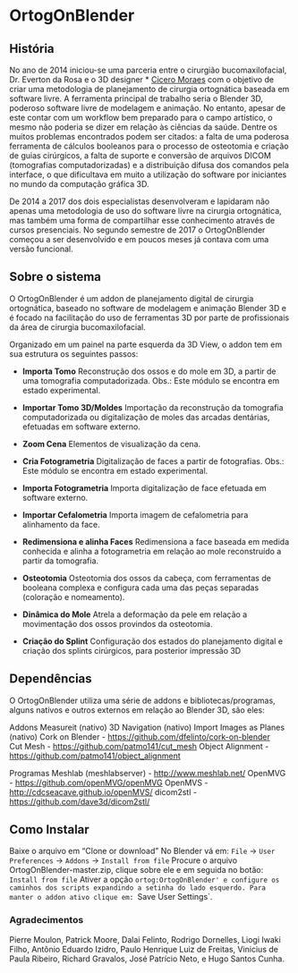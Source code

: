 **OrtogOnBlender**
==================

<h2>História</h2>

No ano de 2014 iniciou-se uma parceria entre o cirurgião bucomaxilofacial, Dr. Everton da Rosa e o 3D designer * [Cicero Moraes](http://www.ciceromoraes.com.br) com o objetivo de criar uma metodologia de planejamento de cirurgia ortognática baseada em software livre. A ferramenta principal de trabalho seria o Blender 3D, poderoso software livre de modelagem e animação. No entanto, apesar de este contar com um workflow bem preparado para o campo artístico, o mesmo não poderia se dizer em relação às ciências da saúde. Dentre os muitos problemas encontrados podem ser citados: a falta de uma poderosa ferramenta de cálculos booleanos para o processo de osteotomia e criação de guias cirúrgicos, a falta de suporte e conversão de  arquivos DICOM (tomografias computadorizadas) e a distribuição difusa dos comandos pela interface, o que  dificultava em muito a utilização do software por iniciantes no mundo da computação gráfica 3D.

De 2014 a 2017 dos dois especialistas desenvolveram e lapidaram não apenas uma metodologia de uso do software livre na cirurgia ortognática, mas também uma forma de compartilhar esse conhecimento através de cursos presenciais. No segundo semestre de 2017 o OrtogOnBlender começou a ser desenvolvido e em poucos meses já contava com uma versão funcional.

<h2>Sobre o sistema</h2>

O OrtogOnBlender é um addon de planejamento digital de cirurgia ortognática, baseado no software de modelagem e animação Blender 3D e é focado na facilitação do uso de ferramentas 3D por parte de profissionais da área de cirurgia bucomaxilofacial.

Organizado em um painel na parte esquerda da 3D View, o addon tem em sua estrutura os seguintes passos:

* **Importa Tomo**
Reconstrução dos ossos e do mole em 3D, a partir de uma tomografia computadorizada.
Obs.: Este módulo se encontra em estado experimental.

* **Importar Tomo 3D/Moldes**
Importação da reconstrução da tomografia computadorizada ou digitalização de moles das arcadas dentárias, efetuadas em software externo.

* **Zoom Cena**
Elementos de visualização da cena.

* **Cria Fotogrametria**
Digitalização de faces a partir de fotografias.
Obs.: Este módulo se encontra em estado experimental.

* **Importa Fotogrametria**
Importa digitalização de face efetuada em software externo.

* **Importar Cefalometria**
Importa imagem de cefalometria para alinhamento da face.

* **Redimensiona e alinha Faces**
Redimensiona a face baseada em medida conhecida e alinha a fotogrametria em relação ao mole reconstruído a partir da tomografia.

* **Osteotomia**
Osteotomia dos ossos da cabeça, com ferramentas de booleana complexa e configura cada uma das peças separadas (coloração e nomeamento).

* **Dinâmica do Mole**
Atrela a deformação da pele em relação a movimentação dos ossos provindos da osteotomia.

* **Criação do Splint**
Configuração dos estados do planejamento digital e criação dos splints cirúrgicos, para posterior impressão 3D

<h2>Dependências</h2>

O OrtogOnBlender utiliza uma série de addons e bibliotecas/programas, alguns nativos e outros externos em relação ao Blender 3D, são eles:

Addons
Measureit (nativo)
3D Navigation (nativo)
Import Images as Planes (nativo)
Cork on Blender - https://github.com/dfelinto/cork-on-blender	
Cut Mesh - https://github.com/patmo141/cut_mesh
Object Alignment - https://github.com/patmo141/object_alignment

Programas
Meshlab (meshlabserver) - http://www.meshlab.net/
OpenMVG - https://github.com/openMVG/openMVG
OpenMVS - http://cdcseacave.github.io/openMVS/
dicom2stl - https://github.com/dave3d/dicom2stl/

<h2>Como Instalar</h2>

Baixe o arquivo em “Clone or download”
No Blender vá em: `File` → `User Preferences` → `Addons` → `Install from file` Procure o arquivo OrtogOnBlender-master.zip, clique sobre ele e em seguida no botão: `Install from file`
Ativer a opção `ortog:OrtogOnBlender' e configure os caminhos dos scripts expandindo a setinha do lado esquerdo.
Para manter o addon ativo clique em: `Save User Settings`.

<h3>Agradecimentos</h3>

Pierre Moulon, Patrick Moore, Dalai Felinto, Rodrigo Dornelles, Liogi Iwaki Filho, Antônio Eduardo Izidro, Paulo Henrique  Luiz de Freitas, Vinicius de Paula Ribeiro, Richard Gravalos, José Patrício Neto, e Hugo Santos Cunha.
